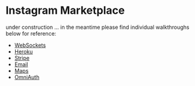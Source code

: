 Instagram Marketplace
=========

under construction ... in the meantime please find individual walkthroughs below for reference:

* [WebSockets](https://github.com/makersacademy/Walkthroughs/blob/master/websockets.md)
* [Heroku](https://github.com/makersacademy/Walkthroughs/blob/master/heroku.md)
* [Stripe](https://github.com/makersacademy/Walkthroughs/blob/master/stripe.md)
* [Email](https://github.com/makersacademy/Walkthroughs/blob/master/email.md)
* [Maps](https://github.com/makersacademy/Walkthroughs/blob/master/gmaps.md)
* [OmniAuth](https://github.com/makersacademy/Walkthroughs/blob/master/devise_omniauth.md)
